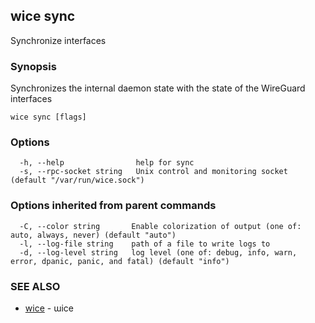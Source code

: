 ## wice sync

Synchronize interfaces

### Synopsis

Synchronizes the internal daemon state with the state of the WireGuard interfaces

```
wice sync [flags]
```

### Options

```
  -h, --help                help for sync
  -s, --rpc-socket string   Unix control and monitoring socket (default "/var/run/wice.sock")
```

### Options inherited from parent commands

```
  -C, --color string       Enable colorization of output (one of: auto, always, never) (default "auto")
  -l, --log-file string    path of a file to write logs to
  -d, --log-level string   log level (one of: debug, info, warn, error, dpanic, panic, and fatal) (default "info")
```

### SEE ALSO

* [wice](wice.md)	 - ɯice

